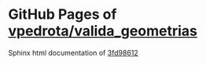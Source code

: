 GitHub Pages of [vpedrota/valida_geometrias](https://github.com/vpedrota/valida_geometrias.git)
===
Sphinx html documentation of [3fd98612](https://github.com/vpedrota/valida_geometrias/tree/3fd98612b6fcd1f9a845cd5b2c8190f9f144ed28)
